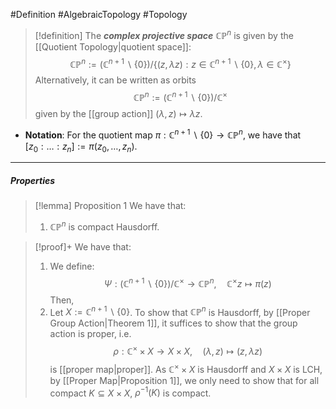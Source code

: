 #Definition #AlgebraicTopology #Topology 

> [!definition]
> The ***complex projective space*** $\mathbb{C}\mathbb{P}^n$ is given by the [[Quotient Topology|quotient space]]:$$\mathbb{C}\mathbb{P}^n:=(\mathbb{C}^{n+1} \backslash \{ 0 \}) /\{(z,\lambda z):z\in \mathbb{C}^{n+1} \backslash \{ 0 \},\lambda \in \mathbb{C}^{\times} \}$$Alternatively, it can be written as orbits$$\mathbb{C}\mathbb{P}^n:=(\mathbb{C}^{n+1} \backslash \{ 0 \}) / \mathbb{C}^\times$$given by the [[group action]] $(\lambda,z)\mapsto \lambda z$.
- **Notation**: For the quotient map $\pi:\mathbb{C}^{n+1} \backslash \{ 0 \}\to \mathbb{C}\mathbb{P}^n$, we have that $[z_{0}:\dots :z_{n}]:=\pi(z_{0},\dots,z_{n})$.

---
##### Properties
> [!lemma] Proposition 1
> We have that:
> 1. $\mathbb{C}\mathbb{P}^n$ is compact Hausdorff.

> [!proof]+
> We have that:
> 1. We define: $$\Psi:(\mathbb{C}^{n+1} \backslash \{ 0 \}) / \mathbb{C}^\times\to \mathbb{C}\mathbb{P}^n,\quad \mathbb{C}^\times z\mapsto \pi(z)$$
> 	Then, 
> 2. Let $X:=\mathbb{C}^{n+1} \backslash \{ 0 \}$. To show that $\mathbb{C}\mathbb{P}^n$ is Hausdorff, by [[Proper Group Action|Theorem 1]], it suffices to show that the group action is proper, i.e. $$\rho:\mathbb{C}^\times \times X\to X\times X,\quad (\lambda,z)\mapsto (z,\lambda z)$$is [[proper map|proper]]. As $\mathbb{C}^\times \times X$ is Hausdorff and $X\times X$ is LCH, by [[Proper Map|Proposition 1]], we only need to show that for all compact $K\subseteq X\times X$, $\rho ^{-1}(K)$ is compact.